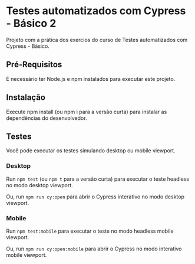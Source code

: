 # Testes automatizados com Cypress - Básico 2

Projeto com a prática dos exercios do curso de Testes automatizados com Cypress - Básico.

## Pré-Requisitos

É necessário ter Node.js e npm instalados para executar este projeto.

## Instalação

Execute npm install (ou npm i para a versão curta) para instalar as dependências do desenvolvedor.

## Testes 

Você pode executar os testes simulando desktop ou mobile viewport.

### Desktop

Run `npm test` (ou `npm t` para a versão curta) para executar o teste headless no modo desktop viewport.

Ou, run `npm run cy:open` para abrir o Cypress interativo no modo desktop viewport.

### Mobile

Run `npm test:mobile` para executar o teste no modo headless mobile viewport.

Ou, run `npm run cy:open:mobile` para abrir o Cypress no modo interativo mobile viewport.



